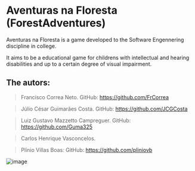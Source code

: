 # Aventuras na Floresta (ForestAdventures)
Aventuras na Floresta is a game developed to the Software Engennering discipline in college.

It aims to be a educational game for childrens with intellectual and hearing disabilities and up to a certain degree of visual impairment.

## The autors:
> Francisco Correa Neto. GitHub: https://github.com/FrCorrea

> Júlio César Guimarães Costa. GitHub: https://github.com/JCGCosta 

> Luiz Gustavo Mazzetto Campreguer. GitHub: https://github.com/Guma325 

> Carlos Henrique Vasconcelos.

> Plínio Villas Boas: GitHub: https://github.com/pliniovb 

![image](https://user-images.githubusercontent.com/71855263/129815667-d6b8a4c0-34bb-4a42-9143-1fa317677cf4.png)
